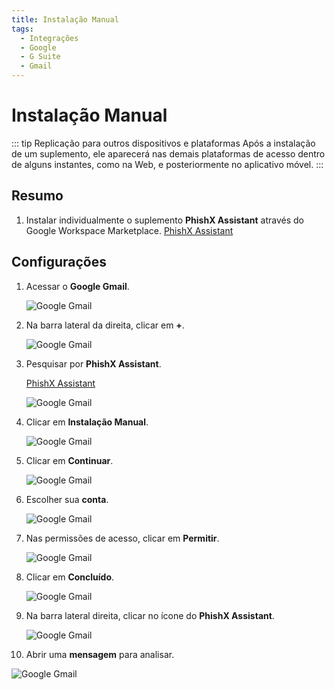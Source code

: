 ```yaml
---
title: Instalação Manual
tags:
  - Integrações
  - Google
  - G Suite
  - Gmail
---
```

# Instalação Manual

::: tip Replicação para outros dispositivos e plataformas
Após a instalação de um suplemento, ele aparecerá nas demais plataformas de acesso dentro de alguns instantes, como na Web, e posteriormente no aplicativo móvel.
:::

## Resumo

1. Instalar individualmente o suplemento **PhishX Assistant** através do Google Workspace Marketplace. [PhishX Assistant](https://workspace.google.com/marketplace/app/phishx_assistant/308954502633)

## Configurações

1. Acessar o **Google Gmail**.

   ![Google Gmail](https://cdn.phishx.io/phishx-docs/images/google_assistant_01.png)

2. Na barra lateral da direita, clicar em **+**.

   ![Google Gmail](https://cdn.phishx.io/phishx-docs/images/google_assistant_02.png)

3. Pesquisar por **PhishX Assistant**.

   [PhishX Assistant](https://workspace.google.com/marketplace/app/phishx_assistant/308954502633)

   ![Google Gmail](https://cdn.phishx.io/phishx-docs/images/google_assistant_03.png)

4. Clicar em **Instalação Manual**.

   ![Google Gmail](https://cdn.phishx.io/phishx-docs/images/google_assistant_04.png)

5. Clicar em **Continuar**.

   ![Google Gmail](https://cdn.phishx.io/phishx-docs/images/google_assistant_05.png)

6. Escolher sua **conta**.

   ![Google Gmail](https://cdn.phishx.io/phishx-docs/images/google_assistant_06.png)

7. Nas permissões de acesso, clicar em **Permitir**.

   ![Google Gmail](https://cdn.phishx.io/phishx-docs/images/google_assistant_07.png)

8. Clicar em **Concluído**.

   ![Google Gmail](https://cdn.phishx.io/phishx-docs/images/google_assistant_08.png)

9. Na barra lateral direita, clicar no ícone do **PhishX Assistant**.

   ![Google Gmail](https://cdn.phishx.io/phishx-docs/images/google_assistant_10.png)

10. Abrir uma **mensagem** para analisar.

   ![Google Gmail](https://cdn.phishx.io/phishx-docs/images/google_assistant_11.png)
